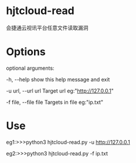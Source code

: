 # hjtcloud-read
会捷通云视讯平台任意文件读取漏洞

# Options

optional arguments:

  -h, --help            show this help message and exit
  
  -u url, --url url     Target url eg:"http://127.0.0.1"
  
  -f file, --file file  Targets in file eg:"ip.txt"
  
# Use
eg1:>>>python3 hjtcloud-read.py -u http://127.0.0.1

eg2:>>>python3 hjtcloud-read.py -f ip.txt


